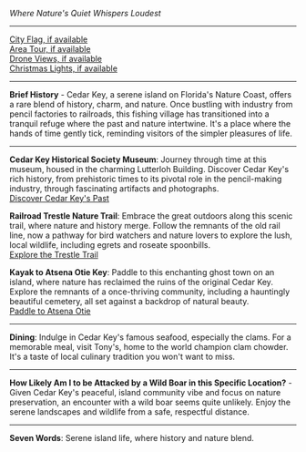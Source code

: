 *Where Nature's Quiet Whispers Loudest*

---

[City Flag, if available](https://www.google.com/search?tbm=isch&q=Cedar+Key+FL+Flag+Picture)  
[Area Tour, if available](https://www.youtube.com/results?search_query=Cedar+Key+FL+4k+tour)  
[Drone Views, if available](https://www.youtube.com/results?search_query=Cedar+Key+FL+4k+drone)  
[Christmas Lights, if available](https://www.youtube.com/results?search_query=Cedar+Key+FL+christmas+lights)

---

**Brief History** - Cedar Key, a serene island on Florida's Nature Coast, offers a rare blend of history, charm, and nature. Once bustling with industry from pencil factories to railroads, this fishing village has transitioned into a tranquil refuge where the past and nature intertwine. It's a place where the hands of time gently tick, reminding visitors of the simpler pleasures of life.

---

**Cedar Key Historical Society Museum**: Journey through time at this museum, housed in the charming Lutterloh Building. Discover Cedar Key's rich history, from prehistoric times to its pivotal role in the pencil-making industry, through fascinating artifacts and photographs.  
[Discover Cedar Key's Past](https://www.youtube.com/results?search_query=Cedar+Key+FL+Historical+Society+Museum)

**Railroad Trestle Nature Trail**: Embrace the great outdoors along this scenic trail, where nature and history merge. Follow the remnants of the old rail line, now a pathway for bird watchers and nature lovers to explore the lush, local wildlife, including egrets and roseate spoonbills.  
[Explore the Trestle Trail](https://www.youtube.com/results?search_query=Cedar+Key+FL+Railroad+Trestle+Nature+Trail)

**Kayak to Atsena Otie Key**: Paddle to this enchanting ghost town on an island, where nature has reclaimed the ruins of the original Cedar Key. Explore the remnants of a once-thriving community, including a hauntingly beautiful cemetery, all set against a backdrop of natural beauty.  
[Paddle to Atsena Otie](https://www.youtube.com/results?search_query=Cedar+Key+FL+kayak+to+Atsena+Otie)

---

**Dining**: Indulge in Cedar Key's famous seafood, especially the clams. For a memorable meal, visit Tony's, home to the world champion clam chowder. It's a taste of local culinary tradition you won't want to miss.

---

**How Likely Am I to be Attacked by a Wild Boar in this Specific Location?** - Given Cedar Key's peaceful, island community vibe and focus on nature preservation, an encounter with a wild boar seems quite unlikely. Enjoy the serene landscapes and wildlife from a safe, respectful distance.

---

**Seven Words**: Serene island life, where history and nature blend.